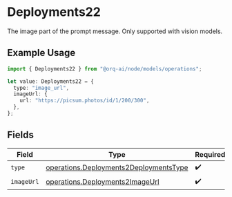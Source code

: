# Deployments22

The image part of the prompt message. Only supported with vision models.

## Example Usage

```typescript
import { Deployments22 } from "@orq-ai/node/models/operations";

let value: Deployments22 = {
  type: "image_url",
  imageUrl: {
    url: "https://picsum.photos/id/1/200/300",
  },
};
```

## Fields

| Field                                                                                            | Type                                                                                             | Required                                                                                         | Description                                                                                      |
| ------------------------------------------------------------------------------------------------ | ------------------------------------------------------------------------------------------------ | ------------------------------------------------------------------------------------------------ | ------------------------------------------------------------------------------------------------ |
| `type`                                                                                           | [operations.Deployments2DeploymentsType](../../models/operations/deployments2deploymentstype.md) | :heavy_check_mark:                                                                               | N/A                                                                                              |
| `imageUrl`                                                                                       | [operations.Deployments2ImageUrl](../../models/operations/deployments2imageurl.md)               | :heavy_check_mark:                                                                               | N/A                                                                                              |